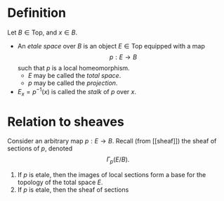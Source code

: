 # Definition
Let $B\in\text{Top}$, and $x\in B$.
- An *etale space* over $B$ is an object $E\in\text{Top}$ equipped with a map $$p:E\to B$$ such that $p$ is a local homeomorphism.
	- $E$ may be called the *total space*.
	- $p$ may be called the *projection*.
- $E_x=p^{-1}(x)$ is called the *stalk* of $p$ over $x$.

# Relation to sheaves
Consider an arbitrary map $p:E\to B$. Recall (from [[sheaf]]) the sheaf of sections of $p$, denoted $$\Gamma_p(E/B).$$
1. If $p$ is etale, then the images of local sections form a base for the topology of the total space $E$.
2. If $p$ is etale, then the sheaf of sections